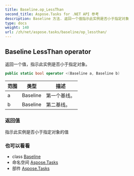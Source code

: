 ```yaml
---
title: Baseline.op_LessThan
second_title: Aspose.Tasks for .NET API 参考
description: Baseline 方法. 返回一个值指示此实例是否小于指定对象
type: docs
weight: 140
url: /zh/net/aspose.tasks/baseline/op_lessthan/
---
```

## Baseline LessThan operator

返回一个值，指示此实例是否小于指定对象。

```csharp
public static bool operator <(Baseline a, Baseline b)
```

| 范围 | 类型 | 描述 |
| --- | --- | --- |
| a | Baseline | 第一个基线。 |
| b | Baseline | 第二基线。 |

### 返回值

指示此实例是否小于指定对象的值

### 也可以看看

* class [Baseline](../)
* 命名空间 [Aspose.Tasks](../../baseline/)
* 部件 [Aspose.Tasks](../../../)


